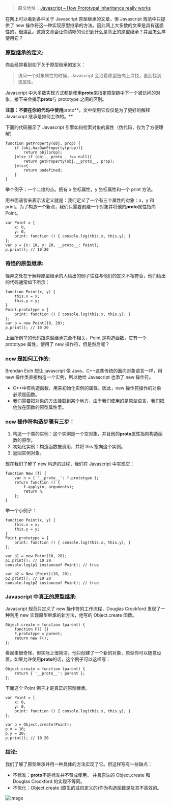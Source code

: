 > 原文地址：[Javascript – How Prototypal Inheritance really works](http://blog.vjeux.com/2011/javascript/how-prototypal-inheritance-really-works.html)

在网上可以看到各种关于 Javascript 原型继承的文章，但 Javascript 规范中只提供了 new 操作符这一种实现原型继承的方法。因此网上大多数的文章是具有迷惑性的，很混乱。这篇文章会让你清晰的认识到什么是真正的原型继承？并且怎么样使用它？

### **原型继承的定义:**

你会经常看到如下关于原型继承的定义：

> 访问一个对象属性的时候，Javascript 会沿着原型链向上寻找，直到找到该属性。

Javascript 中大多数实现方式都是使用**proto**来指定原型链中下一个被访问的对象，接下来会揭示**proto**与 prototype 之间的区别。

**注意：不要在你的代码中使用**proto**，文中使用它仅仅是为了更好的解释 Javascript 继承是如何工作的。**

下面的代码展示了 Javascript 引擎如何检索对象的属性（伪代码，仅为了方便理解）

    function getProperty(obj, prop) {
        if (obj.hasOwnProperty(prop)){
            return obj[prop];
        }else if (obj.__proto__ !== null){
            return getProperty(obj.__proto__, prop);
        }else{
            return undefined;
        }
    }

举个例子：一个二维的点。拥有 x 坐标属性，y 坐标属性和一个 print 方法。

用书面语言来表示该定义就是：我们定义了一个有三个属性的对象：x，y 和 print。为了构造一个新点，我们只需要创建一个对象并将他的**proto**属性指向 Point。

    var Point = {
        x: 0,
        y: 0,
        print: function () { console.log(this.x, this.y); }
    };
    var p = {x: 10, y: 20, __proto__: Point};
    p.print(); // 10 20

### **奇怪的原型继承:**

怪异之处在于解释原型继承的人给出的例子往往与他们的定义不相符合，他们给出的代码通常如下所示：

    function Point(x, y) {
        this.x = x;
        this.y = y;
    }
    Point.prototype = {
        print: function () { console.log(this.x, this.y); }
    };
    var p = new Point(10, 20);
    p.print(); // 10 20

上面所例举的代码跟原型继承完全不相关，Point 是构造函数，它有一个 prototype 属性，使用了 new 操作符，但是然后呢？

### **new 是如何工作的:**

Brendan Eich 想让 javascript 像 Java，C++这些传统的面向对象语言一样，用 new 操作类直接构造一个实例，所以他给 Javascript 也添了 new 操作符。

- C++中有构造函数，用来初始化实例的属性。因此，new 操作符操作的对象必须是函数。
- 我们需要把对象的方法挂载到某个地方，由于我们使用的是原型语言，我们把他放在函数的原型属性里。

### **new 操作符构造步骤有三步：**

1.  构造一个类的实例：这个实例是一个空对象，并且他的**proto**属性指向构造函数的原型。
2.  初始化实例：构造函数被调用，并将 this 指向这个实例。
3.  返回实例对象。

现在我们了解了 new 构造的过程，我们在 Javascript 中实现它：

    function New (f) {
        var n = { '__proto__': f.prototype };
        return function () {
            f.apply(n, arguments);
            return n;
        };
    }

举一个小例子：

    function Point(x, y) {
        this.x = x;
        this.y = y;
    }
    Point.prototype = {
        print: function () { console.log(this.x, this.y); }
    };

    var p1 = new Point(10, 20);
    p1.print(); // 10 20
    console.log(p1 instanceof Point); // true

    var p2 = New (Point)(10, 20);
    p2.print(); // 10 20
    console.log(p2 instanceof Point); // true

### **Javascript 中真正的原型继承:**

Javascript 规范只定义了 new 操作符的工作流程，Douglas Crockford 发现了一种利用 new 实现原型继承的新方法，他写的 Object.create 函数。

    Object.create = function (parent) {
        function F() {}
        F.prototype = parent;
        return new F();
    };

看起来很奇怪，但实际上很简洁。他只创建了一个新的对象，原型你可以随意设置。如果允许使用**proto**的话，这个例子可以这样写：

    Object.create = function (parent) {
        return { '__proto__': parent };
    };

下面这个 Point 例子才是真正的原型继承。

    var Point = {
        x: 0,
        y: 0,
        print: function () { console.log(this.x, this.y); }
    };

    var p = Object.create(Point);
    p.x = 10;
    p.y = 20;
    p.print(); // 10 20

### **结论:**

我们了解了原型继承并用一种具体的方法实现了它。但这样写有一些缺点：

- 不标准：**proto**不是标准并不赞成使用， 并且原生的 Object.create 和 Douglas Crockford 的实现不等同。
- 不优化：Object.create (原生的或自定义的)作为构造函数是及其不高效的。

![image](https://user-images.githubusercontent.com/27946444/56470206-1d2e4180-6476-11e9-9f7c-3b63fcb425f3.png)
